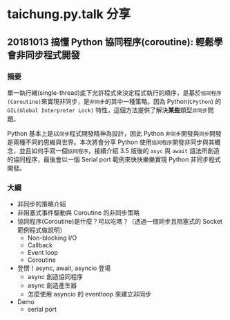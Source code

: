 # taichung.py.talk 分享


## 20181013 搞懂 Python 協同程序(coroutine): 輕鬆學會非同步程式開發 


### 摘要

單一執行緒(single-thread)底下允許程式來決定程式執行的順序，是基於`協同程序(Coroutine)`來實現非同步，是`非同步`的其中一種策略。因為 Python(`CPython`) 的 `GIL(Global Interpreter Lock)` 特性，這個方法提供了解決**某些**類型`非同步`問題。

Python 基本上是以`同步`程式開發精神為設計，因此 Python `非同步`開發與`同步`開發是兩種不同的思維與世界。本次將會分享 Python 使用`協同程序`開發非同步與其概念，並且如何手寫一個`協同程序`，接續介紹 3.5 版後的 `asyc` 與 `await` 語法所創造的協同程序，最後會以一個 Serial port 範例來快快樂樂實現 Python 非同步程式開發。


### 大綱

+ 非同步的策略介紹
+ 非阻塞式事件驅動與 Coroutine 的非同步策略
+ 協同程序(Coroutine)是什麼？可以吃嗎？（透過一個同步且阻塞式的 Socket 範例程式做說明）
    - Non-blocking I/O
    - Callback
    - Event loop
    - Coroutine
+ 登愣！async, await, asyncio 登場
    - async 創造協同程序
    - async 創造產生器
    - 怎麼使用 asyncio 的 eventloop 來建立非同步
+ Demo 
    - serial port